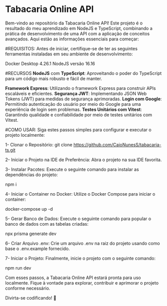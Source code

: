 # Tabacaria Online API

Bem-vindo ao repositório da Tabacaria Online API! Este projeto é o resultado do meu aprendizado em NodeJS e TypeScript, combinando a prática de desenvolvimento de uma API com a aplicação de conceitos avançados. Aqui estão as informações essenciais para começar:

#REQUISITOS:
Antes de iniciar, certifique-se de ter as seguintes ferramentas instaladas em seu ambiente de desenvolvimento:

Docker Desktop 4.26.1
NodeJS versão 16.16

#RECURSOS
**NodeJS** com **TypeScript**: Aproveitando o poder do TypeScript para um código mais robusto e fácil de manter.

**Framework Express**: Utilizando o framework Express para construir APIs escaláveis e eficientes.
**Segurança JWT**: Implementando JSON Web Tokens (JWT) para medidas de segurança aprimoradas.
**Login com Google**: Permitindo autenticação do usuário por meio do Google para uma experiência de login sem problemas.
**Testes Unitários com Vitest**: Garantindo qualidade e confiabilidade por meio de testes unitários com Vitest.

#COMO USAR:
Siga estes passos simples para configurar e executar o projeto localmente:

1- Clonar o Repositório:
git clone https://github.com/CaioNunesS/tabacaria-ts.git

2- Iniciar o Projeto na IDE de Preferência:
Abra o projeto na sua IDE favorita.

3- Instalar Pacotes:
Execute o seguinte comando para instalar as dependências do projeto:

npm i

4- Iniciar o Container no Docker:
Utilize o Docker Compose para iniciar o container:

docker-compose up -d

5- Gerar Banco de Dados:
Execute o seguinte comando para popular o banco de dados com as tabelas criadas:

npx prisma generate dev

6- Criar Arquivo .env:
Crie um arquivo .env na raiz do projeto usando como base o .env.example fornecido.

7- Iniciar o Projeto:
Finalmente, inicie o projeto com o seguinte comando:

npm run dev

Com esses passos, a Tabacaria Online API estará pronta para uso localmente. Fique à vontade para explorar, contribuir e aprimorar o projeto conforme necessário.

Divirta-se codificando! 🚀



